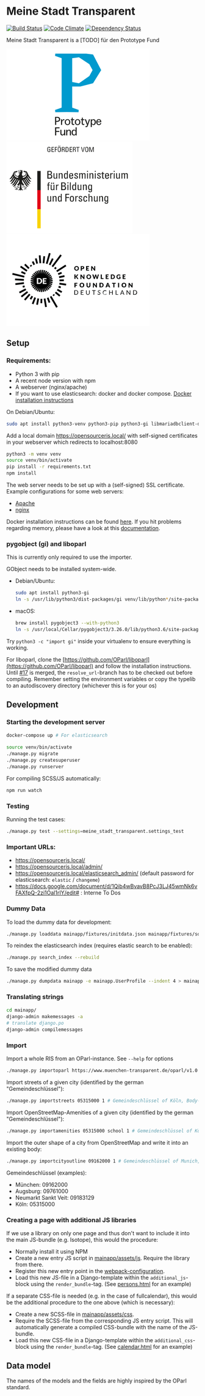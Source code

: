 # Meine Stadt Transparent

[![Build Status](https://travis-ci.org/meine-stadt-transparent/meine-stadt-transparent.svg)](https://travis-ci.org/meine-stadt-transparent/meine-stadt-transparent)
[![Code Climate](https://codeclimate.com/github/meine-stadt-transparent/meine-stadt-transparent/badges/gpa.svg)](https://codeclimate.com/github/meine-stadt-transparent/meine-stadt-transparent)
[![Dependency Status](https://gemnasium.com/badges/github.com/meine-stadt-transparent/meine-stadt-transparent.svg)](https://gemnasium.com/github.com/meine-stadt-transparent/meine-stadt-transparent)

Meine Stadt Transparent is a [TODO] für den Prototype Fund

![Logo of the Prototype Fund](etc/prototype-fund-logo.svg) ![Gefördert von Bundesministetrium für Bilduung und Forschung](etc/bmbf-logo.svg) ![Logo of the Open Knowledge Foundation Germany](etc/okfde-logo.svg)


## Setup

### Requirements:
 - Python 3 with pip
 - A recent node version with npm
 - A webserver (nginx/apache)
 - If you want to use elasticsearch: docker and docker compose.
 [Docker installation instructions](https://docs.docker.com/engine/installation/)

On Debian/Ubuntu:
```bash
sudo apt install python3-venv python3-pip python3-gi libmariadbclient-dev gettext
```

Add a local domain https://opensourceris.local/ with self-signed certificates in your webserver which redirects to
localhost:8080

```bash
python3 -m venv venv
source venv/bin/activate
pip install -r requirements.txt
npm install
```

The web server needs to be set up with a (self-signed) SSL certificate. Example configurations for some web servers:
 - [Apache](etc/apache.conf)
 - [nginx](etc/nginx.conf)

Docker installation instructions can be found [here](https://docs.docker.com/engine/installation/linux/docker-ce/debian/).
If you hit problems regarding memory, please have a look at this
[documentation](https://www.elastic.co/guide/en/elasticsearch/reference/current/docker.html#docker-cli-run-prod-mode).

### pygobject (gi) and liboparl

This is currently only required to use the importer.

GObject needs to be installed system-wide.

 -  Debian/Ubuntu:
    ```bash
    sudo apt install python3-gi
    ln -s /usr/lib/python3/dist-packages/gi venv/lib/python*/site-packages/
    ```

 -  macOS:
    ```bash
    brew install pygobject3 --with-python3
    ln -s /usr/local/Cellar/pygobject3/3.26.0/lib/python3.6/site-packages/* /projectdir/venv/lib/python3.6/site-packages/ # Replace 3.26.0 and projectdir by the real paths
    ```

Try `python3 -c "import gi"` inside your virtualenv to ensure everything is working.

For liboparl, clone the [https://github.com/OParl/liboparl](https://github.com/OParl/liboparl) and follow the installation instructions. Until
[#17](https://github.com/OParl/liboparl/pull/17) is merged, the ``resolve_url``-branch has to be checked out before
compiling. Remember setting the environment variables or copy the typelib to an autodiscovery directory (whichever this
is for your os)

## Development

### Starting the development server

```bash
docker-compose up # For elasticsearch
```


```bash
source venv/bin/activate
./manage.py migrate
./manage.py createsuperuser
./manage.py runserver
```

For compiling SCSS/JS automatically:

```bash
npm run watch
```

### Testing

Running the test cases:
```bash
./manage.py test --settings=meine_stadt_transparent.settings_test
```

### Important URLs:

- https://opensourceris.local/
- https://opensourceris.local/admin/
- https://opensourceris.local/elasticsearch_admin/ (default password for elasticsearch: ``elastic`` / ``changeme``)
- https://docs.google.com/document/d/1Qib4wBvavB8PcJ3LJ45wmNk6vFAXfpQ-2zi1Oal1rIY/edit# : Interne To Dos

### Dummy Data

To load the dummy data for development:

```bash
./manage.py loaddata mainapp/fixtures/initdata.json mainapp/fixtures/socialapps.json
```

To reindex the elasticsearch index (requires elastic search to be enabled):

```bash
./manage.py search_index --rebuild
```

To save the modified dummy data

```bash
./manage.py dumpdata mainapp -e mainapp.UserProfile --indent 4 > mainapp/fixtures/initdata.json
```

### Translating strings

```bash
cd mainapp/
django-admin makemessages -a
# translate django.po
django-admin compilemessages
```

### Import

Import a whole RIS from an OParl-instance. See `--help` for options
```bash
./manage.py importoparl https://www.muenchen-transparent.de/oparl/v1.0
```

Import streets of a given city (identified by the german "Gemeindeschlüssel"):

```bash
./manage.py importstreets 05315000 1 # Gemeindeschlüssel of Köln, Body-ID 1
```

Import OpenStreetMap-Amenities of a given city (identified by the german "Gemeindeschlüssel"):

```bash
./manage.py importamenities 05315000 school 1 # Gemeindeschlüssel of Köln, Amenity, Body-ID 1
```

Import the outer shape of a city from OpenStreetMap and write it into an existing body:
```bash
./manage.py importcityoutline 09162000 1 # Gemeindeschlüssel of Munich, Body-ID 1
```

Gemeindeschlüssel (examples):
- München: 09162000
- Augsburg: 09761000
- Neumarkt Sankt Veit: 09183129
- Köln: 05315000

### Creating a page with additional JS libraries

If we use a library on only one page and thus don't want to include it into the main JS-bundle (e.g. Isotope), this would the procedure:
- Normally install it using NPM
- Create a new entry JS script in [mainapp/assets/js](mainapp/assets/js). Require the library from there.
- Register this new entry point in the [webpack-configuration](etc/webpack.config.common.js).
- Load this new JS-file in a Django-template within the ``additional_js``-block using the ``render_bundle``-tag. (See [persons.html](mainapp/templates/mainapp/persons.html) for an example)

If a separate CSS-file is needed (e.g. in the case of fullcalendar), this would be the additional procedure to the one above (which is necessary):
- Create a new SCSS-file in [mainapp/assets/css](mainapp/assets/css).
- Require the SCSS-file from the corresponding JS entry script. This will automatically generate a compiled CSS-bundle with the name of the JS-bundle.
- Load this new CSS-file in a Django-template within the ``additional_css``-block using the ``render_bundle``-tag. (See [calendar.html](mainapp/templates/mainapp/calendar.html) for an example)


## Data model

The names of the models and the fields are highly inspired by the OParl standard.
